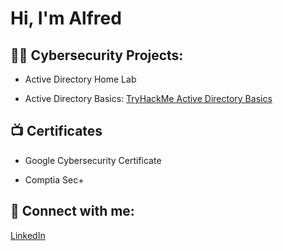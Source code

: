 <h1>Hi, I'm Alfred

<h2>👨‍💻 Cybersecurity Projects:</h2>

- Active Directory Home Lab

- Active Directory Basics: [TryHackMe Active Directory Basics](http://www.tryhackme.com/r/room/winadbasics?utm_campaign=social_share&utm_medium=social&utm_source=linkedin)


<h2>📺 Certificates </h2>

- Google Cybersecurity Certificate

- Comptia Sec+

<h2> 🤳 Connect with me:</h2> 

[LinkedIn](www.linkedin.com/in/alfredo-a-r-43a487284)

<!--
**joshmadakor1/joshmadakor1** is a ✨ _special_ ✨ repository because its `README.md` (this file) appears on your GitHub profile.

Here are some ideas to get you started:

- 🔭 I’m currently working on ...
- 🌱 I’m currently learning ...
- 👯 I’m looking to collaborate on ...
- 🤔 I’m looking for help with ...
- 💬 Ask me about ...
- 📫 How to reach me: ...
- 😄 Pronouns: ...
- ⚡ Fun fact: ...
-->
